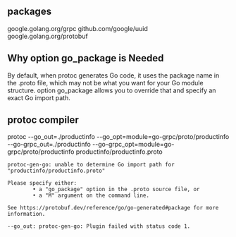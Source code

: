 ## packages 

google.golang.org/grpc
github.com/google/uuid
google.golang.org/protobuf

## Why option go_package is Needed
By default, when protoc generates Go code, it uses the package name in the .proto file, which may not be what you want for your Go module structure. option go_package allows you to override that and specify an exact Go import path.

## protoc compiler
protoc --go_out=./productinfo --go_opt=module=go-grpc/proto/productinfo --go-grpc_out=./productinfo --go-grpc_opt=module=go-grpc/proto/productinfo productinfo/productinfo.proto 

```
protoc-gen-go: unable to determine Go import path for "productinfo/productinfo.proto"

Please specify either:
        • a "go_package" option in the .proto source file, or
        • a "M" argument on the command line.

See https://protobuf.dev/reference/go/go-generated#package for more information.

--go_out: protoc-gen-go: Plugin failed with status code 1.
```